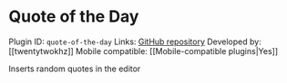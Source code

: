 # Quote of the Day

Plugin ID: `quote-of-the-day`
Links: [GitHub repository](https://github.com/twentytwokhz/quote-of-the-day)
Developed by: [[twentytwokhz]]
Mobile compatible: [[Mobile-compatible plugins|Yes]]

Inserts random quotes in the editor
